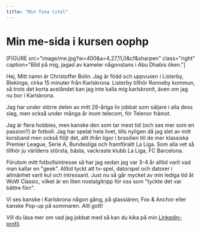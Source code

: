 ```yaml
---
title: "Min fina titel"
---
```

Min me-sida i kursen oophp
=========================

[FIGURE src="image/me.jpg?w=400&a=4,27,11,0&cf&sharpen" class="right" caption="Bild på mig, jagad av kameler någonstans i Abu Dhabis öken."]

Hej,
Mitt namn är Christoffer Bolin. Jag är född och uppvuxen i Listerby, Blekinge, cirka 15 minuter från Karlskrona. Listerby tillhör Ronneby kommun, så trots det korta avståndet kan jag inte kalla mig karlskronit, även om jag nu bor i Karlskrona.

Jag har under större delen av mitt 29-åriga liv jobbat som säljare i alla dess slag, men också under många år inom telecom, för Telenor främst.

Jag är flera hobbies, men kanske den som tar mest tid (och ses mer som en passion?) är fotboll. Jag har spelat hela livet, tills nyligen då jag slet av mitt korsband men också följt det, allt ifrån ligor i brasilien till de mer klassiska Premier League, Serie A, Bundesliga och framförallt La Liga. Som alla vet så tillhör ju världens största, bästa, vackraste klubb La Liga, FC Barcelona.

Förutom mitt fotbollsintresse så har jag sedan jag var 3-4 år alltid varit vad man kallar en "geek". Alltid tyckt att tv-spel, datorspel och datorer i allmänhet varit kul och intressant. Just nu så går mycket av min lediga tid åt WoW Classic, vilket är en liten nostalgitripp för oss som "tyckte det var bättre förr".

Vi ses kanske i Karlskrona någon gång, på glassiären, Fox & Anchor eller kanske Pop-up på sommaren. Allt gott!

Vill du läsa mer om vad jag jobbat med så kan du kika på min [Linkedin-profil](https://www.linkedin.com/in/christoffer-bolin-86269914a/).
